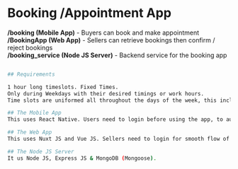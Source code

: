 # Booking /Appointment App

**/booking (Mobile App)** - Buyers can book and make appointment <br />
**/BookingApp (Web App)** - Sellers can retrieve bookings then confirm / reject bookings <br />
**/booking_service (Node JS Server)** - Backend service for the booking app <br />

```sh

## Requirements

1 hour long timeslots. Fixed Times.
Only during Weekdays with their desired timings or work hours.
Time slots are uniformed all throughout the days of the week, this include weekends

## The Mobile App
This uses React Native. Users need to login before using the app, to automatically save data of the users

## The Web App
This uses Nuxt JS and Vue JS. Sellers need to login for smooth flow of handling the bookings

## The Node JS Server
It us Node JS, Express JS & MongoDB (Mongoose).
